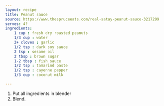 ```yaml
---
layout: recipe
title: Peanut sauce
source: https://www.thespruceeats.com/real-satay-peanut-sauce-3217299
serves: 4?
ingredients:
    1 cup : fresh dry roasted peanuts
    1/3 cup : water
    2+ cloves : garlic
    1/2 tsp : dark soy sauce
    2 tsp : sesame oil
    2 tbsp : brown sugar
    1-2 tbsp : fish sauce
    1/2 tsp : tamarind paste
    1/2 tsp : cayenne pepper
    1/3 cup : coconut milk

---
```


1. Put all ingredients in blender
2. Blend.

